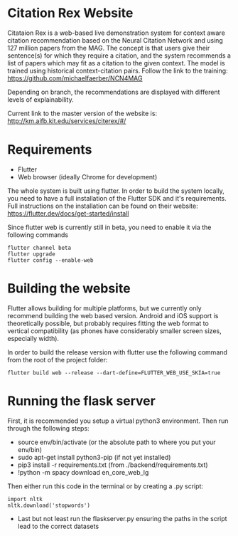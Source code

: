 # Citation Rex Website

Citataion Rex is a web-based live demonstration system for context aware citation recommendation based on the Neural Citation Network and using 127 million papers from the MAG. The concept is that users give their sentence(s) for which they require a citation, and the system recommends a list of papers which may fit as a citation to the given context. The model is trained using historical context-citation pairs. Follow the link to the training: https://github.com/michaelfaerber/NCN4MAG

Depending on branch, the recommendations are displayed with different levels of explainability.

Current link to the master version of the website is: http://km.aifb.kit.edu/services/citerex/#/



# Requirements

- Flutter
- Web browser (ideally Chrome for development)

The whole system is built using flutter. In order to build the system locally, you need to have a full installation of the Flutter SDK and it's requirements. Full instructions on the installation can be found on their website: https://flutter.dev/docs/get-started/install

Since flutter web is currently still in beta, you need to enable it via the following commands
```
flutter channel beta
flutter upgrade
flutter config --enable-web
```

# Building the website

Flutter allows building for multiple platforms, but we currently only recommend building the web based version. Android and iOS support is theoretically possible, but probably requires fitting the web format to vertical compatibility (as phones have considerably smaller screen sizes, especially width).

In order to build the release version with flutter use the following command from the root of the project folder:

```
flutter build web --release --dart-define=FLUTTER_WEB_USE_SKIA=true
```

# Running the flask server

First, it is recommended you setup a virtual python3 environment. Then run through the following steps:

- source env/bin/activate (or the absolute path to where you put your env/bin)
- sudo apt-get install python3-pip (if not yet installed)
- pip3 install -r requirements.txt (from ./backend/requirements.txt)
- !python -m spacy download en_core_web_lg

Then either run this code in the terminal or by creating a .py script:

```
import nltk
nltk.download('stopwords')
```

- Last but not least run the flaskserver.py ensuring the paths in the script lead to the correct datasets

